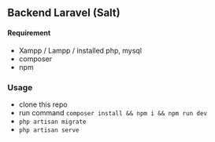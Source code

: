 ## Backend Laravel (Salt)

#### Requirement
- Xampp / Lampp / installed php, mysql
- composer
- npm

### Usage
- clone this repo
- run command `composer install && npm i && npm run dev`
- `php artisan migrate`
- `php artisan serve`